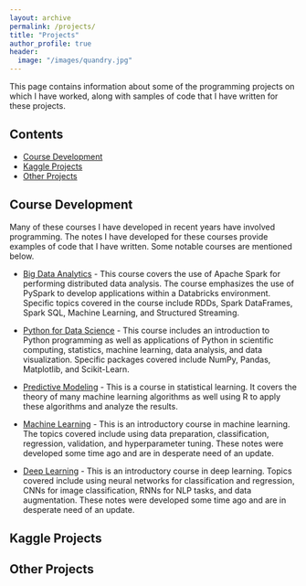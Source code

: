 ```yaml
---
layout: archive
permalink: /projects/
title: "Projects"
author_profile: true
header:
  image: "/images/quandry.jpg"
---
```


This page contains information about some of the programming projects on which I have worked, along with samples of code that I have written for these projects.

## Contents
+ [Course Development](#course-development)
+ [Kaggle Projects](#kaggle-projects)
+ [Other Projects]($other-projects)


## Course Development
Many of these courses I have developed in recent years have involved programming. The notes I have developed for these courses provide examples of code that I have written. Some notable courses are mentioned below.

+ [Big Data Analytics](courses/dsci417/bigdata.md) - This course covers the use of Apache Spark for performing distributed data analysis. The course emphasizes the use of PySpark to develop applications within a Databricks environment. Specific topics covered in the course include RDDs, Spark DataFrames, Spark SQL, Machine Learning, and Structured Streaming.

+ [Python for Data Science](courses/dsci303/python.md) - This course includes an introduction to Python programming as well as applications of Python in scientific computing, statistics, machine learning, data analysis, and data visualization. Specific packages covered include NumPy, Pandas, Matplotlib, and Scikit-Learn.

+ [Predictive Modeling](courses/dsci412/predmod.md) - This is a course in statistical learning. It covers the theory of many machine learning algorithms as well using R to apply these algorithms and analyze the results.

+ [Machine Learning](courses/dsci356/ml.md) - This is an introductory course in machine learning. The topics covered include using data preparation, classification, regression, validation, and hyperparameter tuning. These notes were developed some time ago and are in desperate need of an update.

+ [Deep Learning](courses/dsci390/nnet.md) - This is an introductory course in deep learning. Topics covered include using neural networks for classification and regression, CNNs for image classification, RNNs for NLP tasks, and data augmentation. These notes were developed some time ago and are in desperate need of an update.

## Kaggle Projects


## Other Projects
